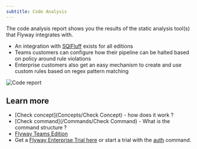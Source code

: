 ```yaml
---
subtitle: Code Analysis
---
```


The code analysis report shows you the results of the static analysis tool(s) that Flyway integrates with.
* An integration with [SQlFluff](https://www.sqlfluff.com/) exists for all editions
* Teams customers can configure how their pipeline can be halted based on policy around rule violations
* Enterprise customers also get an easy mechanism to create and use custom rules based on regex pattern matching

![Code report](assets/code_report_screenshot.png)

## Learn more

* [Check concept](Concepts/Check Concept) - how does it work ?
* [Check command](/Commands/Check Command) - What is the command structure ?
* [Flyway Teams Edition](https://www.red-gate.com/products/flyway/teams/)
* Get a [Flyway Enterprise Trial here](https://www.red-gate.com/products/flyway/enterprise/trial/) or start a trial with the [auth](Commands/Auth) command.
